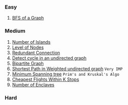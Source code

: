### Easy 
1. [BFS of a Graph](https://tinyl.io/7hRG)



### Medium
1. [Number of Islands](https://tinyl.io/7izz)
2. [Level of Nodes](https://tinyl.io/7jR7)
3. [Redundant Connection](https://tinyl.io/7jZg)
4. [Detect cycle in an undirected graph](https://tinyl.io/7jc5)
5. [Bipartite Graph](https://tinyl.io/7jmk)
6. [Shortest Path in Weighted undirected graph](https://tinyl.io/7kFG) `Very IMP`
7. [Minimum Spanning tree](https://tinyl.io/7kOg)  `Prim's and Kruskal's Algo`
8. [Cheapest Flights Within K Stops](https://tinyl.io/7khA)
9. [Number of Enclaves](https://tinyl.io/7mvR)


### Hard
